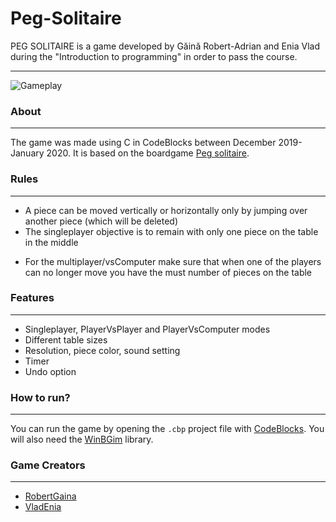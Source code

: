 # Peg-Solitaire
PEG SOLITAIRE is a game developed by Găină Robert-Adrian and Enia Vlad during the "Introduction to programming" in order to pass the course.  

--------------------------------------------------------------------------------------------
![Gameplay](https://github.com/robertadriang/Peg-Solitaire/blob/master/PEG%20SOLITAIRE.png)


### About
--------------------------------------------------------------------------------------------
The game was made using C in CodeBlocks between December 2019- January 2020. It is based on the boardgame [Peg solitaire](https://en.wikipedia.org/wiki/Peg_solitaire).

### Rules
--------------------------------------------------------------------------------------------
+ A piece can be moved vertically or horizontally only by jumping over another piece (which will be deleted)
+ The singleplayer objective is to remain with only one piece on the table in the middle
- For the multiplayer/vsComputer make sure that when one of the players can no longer move you have the must number of pieces on the table

### Features
--------------------------------------------------------------------------------------------
+ Singleplayer, PlayerVsPlayer and PlayerVsComputer modes
+ Different table sizes
+ Resolution, piece color, sound setting
+ Timer
+ Undo option

### How to run?
--------------------------------------------------------------------------------------------
You can run the game by opening the `.cbp` project file with [CodeBlocks](http://www.codeblocks.org/downloads/26). You will also need the [WinBGim](https://www.edusoft.ro/introp/index.php/2018/11/23/biblioteca-grafica-winbgim/) library.

### Game Creators
--------------------------------------------------------------------------------------------
+ [RobertGaina](https://github.com/robertadriang)
+ [VladEnia](https://github.com/Vlad-Enia)

